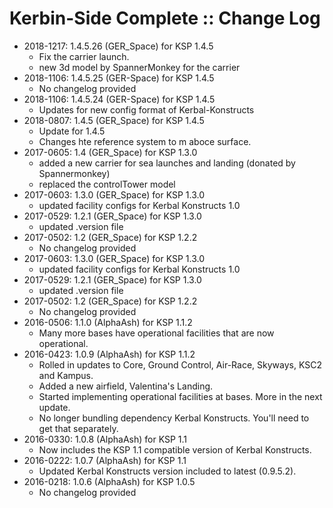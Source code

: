 # Kerbin-Side Complete :: Change Log

* 2018-1217: 1.4.5.26 (GER_Space) for KSP 1.4.5
	+ Fix the carrier launch.
	+ new 3d model by SpannerMonkey for the carrier
* 2018-1106: 1.4.5.25 (GER-Space) for KSP 1.4.5
	+ No changelog provided
* 2018-1106: 1.4.5.24 (GER-Space) for KSP 1.4.5
	+ Updates for new config format of Kerbal-Konstructs
* 2018-0807: 1.4.5 (GER_Space) for KSP 1.4.5
	+ Update for 1.4.5
	+ Changes hte reference system to m aboce surface.
* 2017-0605: 1.4 (GER_Space) for KSP 1.3.0
	+ added a new carrier for sea launches and landing (donated by Spannermonkey)
	+ replaced the controlTower model
* 2017-0603: 1.3.0 (GER_Space) for KSP 1.3.0
	+ updated facility configs for Kerbal Konstructs 1.0
* 2017-0529: 1.2.1 (GER_Space) for KSP 1.3.0
	+ updated .version file
* 2017-0502: 1.2 (GER_Space) for KSP 1.2.2
	+ No changelog provided
* 2017-0603: 1.3.0 (GER_Space) for KSP 1.3.0
	+ updated facility configs for Kerbal Konstructs 1.0
* 2017-0529: 1.2.1 (GER_Space) for KSP 1.3.0
	+ updated .version file
* 2017-0502: 1.2 (GER_Space) for KSP 1.2.2
	+ No changelog provided
* 2016-0506: 1.1.0 (AlphaAsh) for KSP 1.1.2
	+ Many more bases have operational facilities that are now operational.
* 2016-0423: 1.0.9 (AlphaAsh) for KSP 1.1.2
	+ Rolled in updates to Core, Ground Control, Air-Race, Skyways, KSC2 and Kampus.
	+ Added a new airfield, Valentina's Landing.
	+ Started implementing operational facilities at bases. More in the next update.
	+ No longer bundling dependency Kerbal Konstructs. You'll need to get that separately.
* 2016-0330: 1.0.8 (AlphaAsh) for KSP 1.1
	+ Now includes the KSP 1.1 compatible version of Kerbal Konstructs.
* 2016-0222: 1.0.7 (AlphaAsh) for KSP 1.1
	+ Updated Kerbal Konstructs version included to latest (0.9.5.2).
* 2016-0218: 1.0.6 (AlphaAsh) for KSP 1.0.5
	+ No changelog provided
